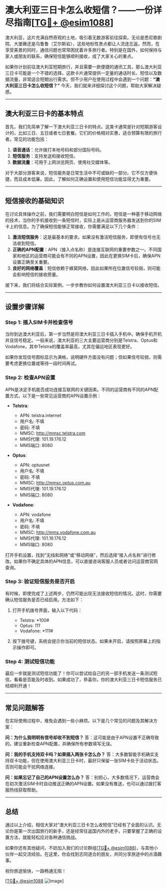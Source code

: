 # 澳大利亚三日卡怎么收短信？——一份详尽指南[[TG💪+ @esim1088](https://t.me/s/esim1088)]

澳大利亚，这片充满自然奇观的土地，吸引着无数游客前往探索。无论是悉尼歌剧院、大堡礁还是乌鲁鲁（艾尔斯岩），这些地标性景点都让人流连忘返。然而，在享受美景的同时，通信问题也常常困扰着许多旅行者。特别是在国外，如何保持与家人或朋友的联系，确保短信能够顺利接收，成了大家关心的重点。

如果你计划前往澳大利亚短期旅行，并且需要一款便捷的通讯工具，那么澳大利亚三日卡可能是一个不错的选择。这款卡片通常提供一定量的通话时长、短信以及数据流量，非常适合短期出行需求。但不少用户在使用过程中会遇到一个问题：**“澳大利亚三日卡怎么收短信？”** 今天，我们就来详细探讨这个问题，帮助大家解决疑惑。

---

## 澳大利亚三日卡的基本特点

首先，我们先简单了解一下澳大利亚三日卡的特点。这类卡通常是针对短期游客设计的，比如三日、五日或者七日套餐。它们的价格相对实惠，适合预算有限的旅行者。常见的功能包括：

1. **语音通话**：允许拨打本地号码和部分国际号码。
2. **短信服务**：支持发送和接收短信。
3. **数据流量**：可用于上网浏览网页、使用社交媒体等。

对于大部分游客来说，短信服务是日常生活中不可或缺的一部分。它不仅方便快捷，而且成本低廉。因此，了解如何正确设置和使用短信功能显得尤为重要。

---

## 短信接收的基础知识

在讨论具体操作之前，我们需要明白短信是如何工作的。短信是一种基于移动网络的技术，当你的手机接收到一条短信时，实际上是从运营商服务器发送到你的SIM卡上的信息。为了确保短信能够正常接收，你需要满足以下几个条件：

1. **激活短信服务**：这是最基本的要求。如果没有激活短信服务，即使有信号也无法收到短信。
2. **正确的APN配置**：APN（接入点名称）是连接互联网的重要参数之一。不同国家和地区的运营商可能会有不同的APN设置，因此在更换SIM卡后，确保APN设置正确至关重要。
3. **良好的网络覆盖**：短信依赖于蜂窝网络，因此如果所在位置信号较弱，则可能会影响短信的接收质量。

接下来，我们将结合实际案例，一步步教你如何设置澳大利亚三日卡以接收短信。

---

## 设置步骤详解

### Step 1: 插入SIM卡并检查信号
当你到达澳大利亚后，第一步当然是将澳大利亚三日卡插入手机中。确保手机开机并且信号稳定。一般来说，澳大利亚的三大主要运营商分别是Telstra、Optus和Vodafone，其中Telstra的覆盖率最高，尤其在偏远地区表现更好。

如果你发现信号图标显示为满格，说明硬件方面没有问题；但如果信号较弱，则需要考虑更换位置或等待一段时间再试。

### Step 2: 检查APN设置
APN是决定手机能否成功连接互联网的关键因素。不同的运营商有不同的APN配置方式，以下是一些常见运营商的APN设置示例：

- **Telstra**:
  - APN: telstra.internet
  - 用户名: 不填
  - 密码: 不填
  - MMSC: http://mmsc.telstra.com
  - MMS代理: 101.19.176.12
  - MMS端口: 8080

- **Optus**:
  - APN: optusnet
  - 用户名: 不填
  - 密码: 不填
  - MMSC: http://mmsc.optus.com.au
  - MMS代理: 101.19.176.12
  - MMS端口: 8080

- **Vodafone**:
  - APN: vodafone
  - 用户名: 不填
  - 密码: 不填
  - MMSC: http://mms.vodafone.com.au
  - MMS代理: 101.19.176.12
  - MMS端口: 8080

打开手机设置，找到“无线和网络”或“移动网络”，然后选择“接入点名称”进行修改。如果你不确定具体的APN信息，可以直接咨询客服人员或者访问运营商官网查询。

### Step 3: 验证短信服务是否开启
有时候，即使完成了上述两步，仍然可能出现无法接收短信的情况。这时，你需要确认短信服务是否已经启用。方法如下：

1. 打开手机拨号界面，输入以下代码：
   - Telstra: *100#
   - Optus: *111*
   - Vodafone: *111#

2. 按下拨号键，系统会提示你当前的短信状态。如果未开启，请按照屏幕上的指示操作即可。

### Step 4: 测试短信功能
最后一步就是测试短信功能了！你可以尝试给自己的另一部手机发送一条测试短信，看看是否能及时收到。如果成功了，恭喜你，你的澳大利亚三日卡短信服务已经顺利开通！

---

## 常见问题解答

在实际使用过程中，难免会遇到一些小麻烦。以下是几个常见的问题及其解决方案：

**问：为什么我明明有信号却收不到短信？**
答：这可能是由于APN设置不正确导致的。建议重新检查APN配置，并确保所有参数填写无误。

**问：我的手机支持双卡吗？如果插入两张卡怎么办？**
答：大多数智能手机确实支持双卡功能，但在使用澳大利亚三日卡时，最好只保留一张SIM卡处于活动状态。否则可能会干扰网络连接。

**问：如果忘记了自己的APN设置怎么办？**
答：别担心，大多数情况下，运营商会在初次激活SIM卡时自动推送正确的APN设置。如果没有推送，也可以通过拨打客服热线获取帮助。

---

## 总结

通过以上介绍，相信大家对“澳大利亚三日卡怎么收短信”已经有了全面的认识。无论你是第一次出国旅行的新手，还是经常往返国内外的老手，只要掌握了正确的设置方法，就能轻松应对各种通信挑战。

如果你还有其他疑问，不妨加入我们的讨论群组[[TG💪+ @esim1088](https://t.me/s/esim1088)]，与其他小伙伴一起交流经验。在这里，你会找到志同道合的朋友，共同分享旅途中的点滴趣事。

祝你旅途愉快，一路畅通无阻！

[[TG💪+ @esim1088](https://t.me/s/esim1088) ![Image](https://i.postimg.cc/4NQfJmqS/Snipaste-2025-05-13-00-14-12.png)]